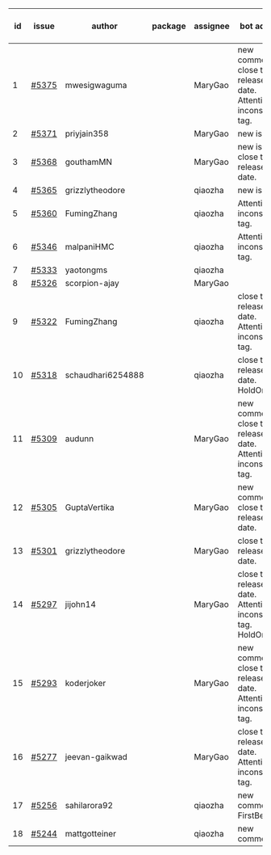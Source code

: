 | id | issue | author | package | assignee | bot advice | created date of issue | target release date | date from target |
| ------ | ------ | ------ | ------ | ------ | ------ | ------ | ------ | :-----: |
| 1 | [#5375](https://github.com/Azure/sdk-release-request/issues/5375) | mwesigwaguma |  | MaryGao | new comment. close to release date. Attention to inconsistent tag. | 07-24 | 07-26 | 0 |
| 2 | [#5371](https://github.com/Azure/sdk-release-request/issues/5371) | priyjain358 |  | MaryGao | new issue. | 07-24 | 08-22 |  |
| 3 | [#5368](https://github.com/Azure/sdk-release-request/issues/5368) | gouthamMN |  | MaryGao | new issue. close to release date. | 07-23 | 07-26 | 0 |
| 4 | [#5365](https://github.com/Azure/sdk-release-request/issues/5365) | grizzlytheodore |  | qiaozha | new issue. | 07-18 | 08-23 |  |
| 5 | [#5360](https://github.com/Azure/sdk-release-request/issues/5360) | FumingZhang |  | qiaozha | Attention to inconsistent tag. | 07-18 | 08-22 |  |
| 6 | [#5346](https://github.com/Azure/sdk-release-request/issues/5346) | malpaniHMC |  | qiaozha | Attention to inconsistent tag. | 07-18 | 08-23 |  |
| 7 | [#5333](https://github.com/Azure/sdk-release-request/issues/5333) | yaotongms |  | qiaozha |  | 07-18 | 07-23 |  |
| 8 | [#5326](https://github.com/Azure/sdk-release-request/issues/5326) | scorpion-ajay |  | MaryGao |  | 07-09 | 07-31 |  |
| 9 | [#5322](https://github.com/Azure/sdk-release-request/issues/5322) | FumingZhang |  | qiaozha | close to release date. Attention to inconsistent tag. | 07-05 | 07-25 | -1 |
| 10 | [#5318](https://github.com/Azure/sdk-release-request/issues/5318) | schaudhari6254888 |  | qiaozha | close to release date. HoldOn. | 07-05 | 07-24 | -2 |
| 11 | [#5309](https://github.com/Azure/sdk-release-request/issues/5309) | audunn |  | MaryGao | new comment. close to release date. Attention to inconsistent tag. | 06-27 | 07-26 | 0 |
| 12 | [#5305](https://github.com/Azure/sdk-release-request/issues/5305) | GuptaVertika |  | MaryGao | new comment. close to release date. | 06-27 | 07-25 | -1 |
| 13 | [#5301](https://github.com/Azure/sdk-release-request/issues/5301) | grizzlytheodore |  | MaryGao | close to release date. | 06-26 | 07-26 | 0 |
| 14 | [#5297](https://github.com/Azure/sdk-release-request/issues/5297) | jijohn14 |  | MaryGao | close to release date. Attention to inconsistent tag. HoldOn. | 06-25 | 07-26 | 0 |
| 15 | [#5293](https://github.com/Azure/sdk-release-request/issues/5293) | koderjoker |  | MaryGao | new comment. close to release date. Attention to inconsistent tag. | 06-25 | 07-25 | -1 |
| 16 | [#5277](https://github.com/Azure/sdk-release-request/issues/5277) | jeevan-gaikwad |  | MaryGao | close to release date. Attention to inconsistent tag. | 06-14 | 07-26 | 0 |
| 17 | [#5256](https://github.com/Azure/sdk-release-request/issues/5256) | sahilarora92 |  | qiaozha | new comment. FirstBeta. | 06-05 | 06-28 |  |
| 18 | [#5244](https://github.com/Azure/sdk-release-request/issues/5244) | mattgotteiner |  | qiaozha | new comment. | 06-04 | 06-21 |  |
